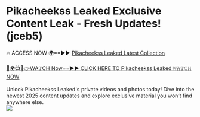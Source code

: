 # Pikacheekss Leaked Exclusive Content Leak - Fresh Updates! (jceb5)

🔥 ACCESS NOW 🌍==►► <a href="https://tinyurl.com/kvy9nzfs" rel="nofollow">Pikacheekss Leaked Latest Collection</a>
<br><br>
[🔴🌍📺📱👉WA𝚃CH Now==►► CLICK HERE TO Pikacheekss Leaked 𝚆𝙰𝚃𝙲𝙷 NOW](https://tinyurl.com/kvy9nzfs)
<br><br>
Unlock Pikacheekss Leaked's private videos and photos today! Dive into the newest 2025 content updates and explore exclusive material you won’t find anywhere else.
<br>
<a href="https://tinyurl.com/kvy9nzfs" rel="nofollow" data-target="animated-image.originalLink"><img src="https://camo.githubusercontent.com/8a4f000d20f83aca3bf7ec5f350d767afa0574a8a352519fd8cfa583a6f93a33/68747470733a2f2f692e696d6775722e636f6d2f644a486b345a712e676966" data-canonical-src="https://i.imgur.com/dJHk4Zq.gif" style="max-width: 100%; display: inline-block;" data-target="animated-image.originalImage"></a>
<br>
